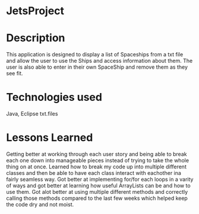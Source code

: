 # JetsProject

# Description
This application is designed to display a list of Spaceships from a txt file and allow the user to use the Ships and access information about them. The user is also able to enter in their own SpaceShip and remove them as they see fit.

# Technologies used
Java, Eclipse txt.files



# Lessons Learned
Getting better at working through each user story and being able to break each one down into manageable pieces instead of trying to take the whole thing on at once.
Learned how to break my code up into multiple different classes and then be able to have each class interact with eachother ina fairly seamless way.
Got better at implementing for/for each loops in a varity of ways and got better at learning how useful ArrayLists can be and how to use them.
Got alot better at using multiple different methods and correctly calling those methods compared to the last few weeks which helped keep the code dry and not moist.








